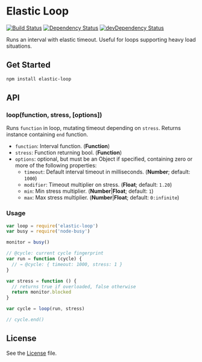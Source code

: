 # Elastic Loop
[![Build Status](https://travis-ci.org/grindcode/elastic-loop.svg?branch=master)](https://travis-ci.org/grindcode/elastic-loop) [![Dependency Status](https://david-dm.org/grindcode/elastic-loop.svg)](https://david-dm.org/grindcode/elastic-loop) [![devDependency Status](https://david-dm.org/grindcode/elastic-loop/dev-status.svg)](https://david-dm.org/grindcode/elastic-loop#info=devDependencies)

Runs an interval with elastic timeout. Useful for loops supporting heavy load situations.

## Get Started
```bash
npm install elastic-loop
```

## API
### loop(function, stress, [options])
Runs `function` in loop, mutating timeout depending on `stress`. Returns instance containing `end` function.
* `function`: Interval function. (**Function**)
* `stress`: Function returning bool. (**Function**)
* `options`: optional, but must be an Object if specified, containing zero or more of the following properties:
  *  `timeout`: Default interval timeout in milliseconds. (**Number**; default: `1000`)
  *  `modifier`: Timeout multiplier on stress. (**Float**; default: `1.20`)
  *  `min`: Min stress multiplier. (**Number**|**Float**; default: `1`)
  *  `max`: Max stress multiplier. (**Number**|**Float**; default: `0:infinite`)

### Usage
```javascript
var loop = require('elastic-loop')
var busy = require('node-busy')

monitor = busy()

// @cycle: current cycle fingerprint
var run = function (cycle) {
  // → @cycle: { timeout: 1000, stress: 1 }
}

var stress = function () {
  // returns true if overloaded, false otherwise
  return monitor.blocked
}

var cycle = loop(run, stress)

// cycle.end()

```

## License
See the [License](LICENSE) file.
